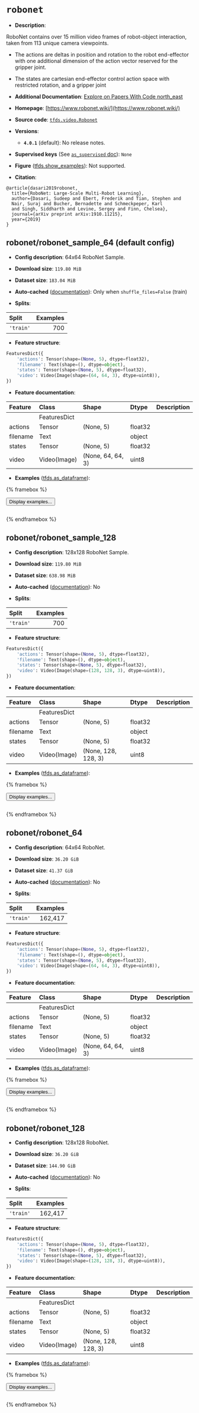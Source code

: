 <div itemscope itemtype="http://schema.org/Dataset">
  <div itemscope itemprop="includedInDataCatalog" itemtype="http://schema.org/DataCatalog">
    <meta itemprop="name" content="TensorFlow Datasets" />
  </div>
  <meta itemprop="name" content="robonet" />
  <meta itemprop="description" content="RoboNet contains over 15 million video frames of robot-object&#10;interaction, taken from 113 unique camera viewpoints.&#10;&#10;* The actions are deltas in position and rotation to the robot&#10;end-effector with one additional dimension of the action vector&#10;reserved for the gripper joint.&#10;&#10;* The states are cartesian end-effector control action space&#10;with restricted rotation, and a gripper joint&#10;&#10;To use this dataset:&#10;&#10;```python&#10;import tensorflow_datasets as tfds&#10;&#10;ds = tfds.load(&#x27;robonet&#x27;, split=&#x27;train&#x27;)&#10;for ex in ds.take(4):&#10;  print(ex)&#10;```&#10;&#10;See [the guide](https://www.tensorflow.org/datasets/overview) for more&#10;informations on [tensorflow_datasets](https://www.tensorflow.org/datasets).&#10;&#10;" />
  <meta itemprop="url" content="https://www.tensorflow.org/datasets/catalog/robonet" />
  <meta itemprop="sameAs" content="https://www.robonet.wiki/" />
  <meta itemprop="citation" content="@article{dasari2019robonet,&#10;  title={RoboNet: Large-Scale Multi-Robot Learning},&#10;  author={Dasari, Sudeep and Ebert, Frederik and Tian, Stephen and&#10;  Nair, Suraj and Bucher, Bernadette and Schmeckpeper, Karl&#10;  and Singh, Siddharth and Levine, Sergey and Finn, Chelsea},&#10;  journal={arXiv preprint arXiv:1910.11215},&#10;  year={2019}&#10;}" />
</div>

# `robonet`


*   **Description**:

RoboNet contains over 15 million video frames of robot-object interaction, taken
from 113 unique camera viewpoints.

*   The actions are deltas in position and rotation to the robot end-effector
    with one additional dimension of the action vector reserved for the gripper
    joint.

*   The states are cartesian end-effector control action space with restricted
    rotation, and a gripper joint

*   **Additional Documentation**:
    <a class="button button-with-icon" href="https://paperswithcode.com/dataset/robonet">
    Explore on Papers With Code
    <span class="material-icons icon-after" aria-hidden="true"> north_east
    </span> </a>

*   **Homepage**: [https://www.robonet.wiki/](https://www.robonet.wiki/)

*   **Source code**:
    [`tfds.video.Robonet`](https://github.com/tensorflow/datasets/tree/master/tensorflow_datasets/video/robonet.py)

*   **Versions**:

    *   **`4.0.1`** (default): No release notes.

*   **Supervised keys** (See
    [`as_supervised` doc](https://www.tensorflow.org/datasets/api_docs/python/tfds/load#args)):
    `None`

*   **Figure**
    ([tfds.show_examples](https://www.tensorflow.org/datasets/api_docs/python/tfds/visualization/show_examples)):
    Not supported.

*   **Citation**:

```
@article{dasari2019robonet,
  title={RoboNet: Large-Scale Multi-Robot Learning},
  author={Dasari, Sudeep and Ebert, Frederik and Tian, Stephen and
  Nair, Suraj and Bucher, Bernadette and Schmeckpeper, Karl
  and Singh, Siddharth and Levine, Sergey and Finn, Chelsea},
  journal={arXiv preprint arXiv:1910.11215},
  year={2019}
}
```


## robonet/robonet_sample_64 (default config)

*   **Config description**: 64x64 RoboNet Sample.

*   **Download size**: `119.80 MiB`

*   **Dataset size**: `183.04 MiB`

*   **Auto-cached**
    ([documentation](https://www.tensorflow.org/datasets/performances#auto-caching)):
    Only when `shuffle_files=False` (train)

*   **Splits**:

Split     | Examples
:-------- | -------:
`'train'` | 700

*   **Feature structure**:

```python
FeaturesDict({
    'actions': Tensor(shape=(None, 5), dtype=float32),
    'filename': Text(shape=(), dtype=object),
    'states': Tensor(shape=(None, 5), dtype=float32),
    'video': Video(Image(shape=(64, 64, 3), dtype=uint8)),
})
```

*   **Feature documentation**:

Feature  | Class        | Shape             | Dtype   | Description
:------- | :----------- | :---------------- | :------ | :----------
         | FeaturesDict |                   |         |
actions  | Tensor       | (None, 5)         | float32 |
filename | Text         |                   | object  |
states   | Tensor       | (None, 5)         | float32 |
video    | Video(Image) | (None, 64, 64, 3) | uint8   |

*   **Examples**
    ([tfds.as_dataframe](https://www.tensorflow.org/datasets/api_docs/python/tfds/as_dataframe)):

<!-- mdformat off(HTML should not be auto-formatted) -->

{% framebox %}

<button id="displaydataframe">Display examples...</button>
<div id="dataframecontent" style="overflow-x:auto"></div>
<script>
const url = "https://storage.googleapis.com/tfds-data/visualization/dataframe/robonet-robonet_sample_64-4.0.1.html";
const dataButton = document.getElementById('displaydataframe');
dataButton.addEventListener('click', async () => {
  // Disable the button after clicking (dataframe loaded only once).
  dataButton.disabled = true;

  const contentPane = document.getElementById('dataframecontent');
  try {
    const response = await fetch(url);
    // Error response codes don't throw an error, so force an error to show
    // the error message.
    if (!response.ok) throw Error(response.statusText);

    const data = await response.text();
    contentPane.innerHTML = data;
  } catch (e) {
    contentPane.innerHTML =
        'Error loading examples. If the error persist, please open '
        + 'a new issue.';
  }
});
</script>

{% endframebox %}

<!-- mdformat on -->

## robonet/robonet_sample_128

*   **Config description**: 128x128 RoboNet Sample.

*   **Download size**: `119.80 MiB`

*   **Dataset size**: `638.98 MiB`

*   **Auto-cached**
    ([documentation](https://www.tensorflow.org/datasets/performances#auto-caching)):
    No

*   **Splits**:

Split     | Examples
:-------- | -------:
`'train'` | 700

*   **Feature structure**:

```python
FeaturesDict({
    'actions': Tensor(shape=(None, 5), dtype=float32),
    'filename': Text(shape=(), dtype=object),
    'states': Tensor(shape=(None, 5), dtype=float32),
    'video': Video(Image(shape=(128, 128, 3), dtype=uint8)),
})
```

*   **Feature documentation**:

Feature  | Class        | Shape               | Dtype   | Description
:------- | :----------- | :------------------ | :------ | :----------
         | FeaturesDict |                     |         |
actions  | Tensor       | (None, 5)           | float32 |
filename | Text         |                     | object  |
states   | Tensor       | (None, 5)           | float32 |
video    | Video(Image) | (None, 128, 128, 3) | uint8   |

*   **Examples**
    ([tfds.as_dataframe](https://www.tensorflow.org/datasets/api_docs/python/tfds/as_dataframe)):

<!-- mdformat off(HTML should not be auto-formatted) -->

{% framebox %}

<button id="displaydataframe">Display examples...</button>
<div id="dataframecontent" style="overflow-x:auto"></div>
<script>
const url = "https://storage.googleapis.com/tfds-data/visualization/dataframe/robonet-robonet_sample_128-4.0.1.html";
const dataButton = document.getElementById('displaydataframe');
dataButton.addEventListener('click', async () => {
  // Disable the button after clicking (dataframe loaded only once).
  dataButton.disabled = true;

  const contentPane = document.getElementById('dataframecontent');
  try {
    const response = await fetch(url);
    // Error response codes don't throw an error, so force an error to show
    // the error message.
    if (!response.ok) throw Error(response.statusText);

    const data = await response.text();
    contentPane.innerHTML = data;
  } catch (e) {
    contentPane.innerHTML =
        'Error loading examples. If the error persist, please open '
        + 'a new issue.';
  }
});
</script>

{% endframebox %}

<!-- mdformat on -->

## robonet/robonet_64

*   **Config description**: 64x64 RoboNet.

*   **Download size**: `36.20 GiB`

*   **Dataset size**: `41.37 GiB`

*   **Auto-cached**
    ([documentation](https://www.tensorflow.org/datasets/performances#auto-caching)):
    No

*   **Splits**:

Split     | Examples
:-------- | -------:
`'train'` | 162,417

*   **Feature structure**:

```python
FeaturesDict({
    'actions': Tensor(shape=(None, 5), dtype=float32),
    'filename': Text(shape=(), dtype=object),
    'states': Tensor(shape=(None, 5), dtype=float32),
    'video': Video(Image(shape=(64, 64, 3), dtype=uint8)),
})
```

*   **Feature documentation**:

Feature  | Class        | Shape             | Dtype   | Description
:------- | :----------- | :---------------- | :------ | :----------
         | FeaturesDict |                   |         |
actions  | Tensor       | (None, 5)         | float32 |
filename | Text         |                   | object  |
states   | Tensor       | (None, 5)         | float32 |
video    | Video(Image) | (None, 64, 64, 3) | uint8   |

*   **Examples**
    ([tfds.as_dataframe](https://www.tensorflow.org/datasets/api_docs/python/tfds/as_dataframe)):

<!-- mdformat off(HTML should not be auto-formatted) -->

{% framebox %}

<button id="displaydataframe">Display examples...</button>
<div id="dataframecontent" style="overflow-x:auto"></div>
<script>
const url = "https://storage.googleapis.com/tfds-data/visualization/dataframe/robonet-robonet_64-4.0.1.html";
const dataButton = document.getElementById('displaydataframe');
dataButton.addEventListener('click', async () => {
  // Disable the button after clicking (dataframe loaded only once).
  dataButton.disabled = true;

  const contentPane = document.getElementById('dataframecontent');
  try {
    const response = await fetch(url);
    // Error response codes don't throw an error, so force an error to show
    // the error message.
    if (!response.ok) throw Error(response.statusText);

    const data = await response.text();
    contentPane.innerHTML = data;
  } catch (e) {
    contentPane.innerHTML =
        'Error loading examples. If the error persist, please open '
        + 'a new issue.';
  }
});
</script>

{% endframebox %}

<!-- mdformat on -->

## robonet/robonet_128

*   **Config description**: 128x128 RoboNet.

*   **Download size**: `36.20 GiB`

*   **Dataset size**: `144.90 GiB`

*   **Auto-cached**
    ([documentation](https://www.tensorflow.org/datasets/performances#auto-caching)):
    No

*   **Splits**:

Split     | Examples
:-------- | -------:
`'train'` | 162,417

*   **Feature structure**:

```python
FeaturesDict({
    'actions': Tensor(shape=(None, 5), dtype=float32),
    'filename': Text(shape=(), dtype=object),
    'states': Tensor(shape=(None, 5), dtype=float32),
    'video': Video(Image(shape=(128, 128, 3), dtype=uint8)),
})
```

*   **Feature documentation**:

Feature  | Class        | Shape               | Dtype   | Description
:------- | :----------- | :------------------ | :------ | :----------
         | FeaturesDict |                     |         |
actions  | Tensor       | (None, 5)           | float32 |
filename | Text         |                     | object  |
states   | Tensor       | (None, 5)           | float32 |
video    | Video(Image) | (None, 128, 128, 3) | uint8   |

*   **Examples**
    ([tfds.as_dataframe](https://www.tensorflow.org/datasets/api_docs/python/tfds/as_dataframe)):

<!-- mdformat off(HTML should not be auto-formatted) -->

{% framebox %}

<button id="displaydataframe">Display examples...</button>
<div id="dataframecontent" style="overflow-x:auto"></div>
<script>
const url = "https://storage.googleapis.com/tfds-data/visualization/dataframe/robonet-robonet_128-4.0.1.html";
const dataButton = document.getElementById('displaydataframe');
dataButton.addEventListener('click', async () => {
  // Disable the button after clicking (dataframe loaded only once).
  dataButton.disabled = true;

  const contentPane = document.getElementById('dataframecontent');
  try {
    const response = await fetch(url);
    // Error response codes don't throw an error, so force an error to show
    // the error message.
    if (!response.ok) throw Error(response.statusText);

    const data = await response.text();
    contentPane.innerHTML = data;
  } catch (e) {
    contentPane.innerHTML =
        'Error loading examples. If the error persist, please open '
        + 'a new issue.';
  }
});
</script>

{% endframebox %}

<!-- mdformat on -->